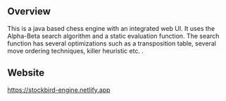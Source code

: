 ## Overview
This is a java based chess engine with an integrated web UI. It uses the Alpha-Beta search algorithm and a static evaluation function. The search function has several optimizations such as a transposition table, several move ordering techniques, killer heuristic etc. .


## Website
https://stockbird-engine.netlify.app
